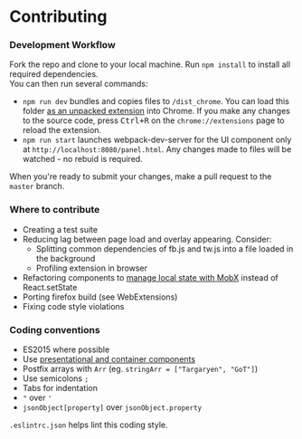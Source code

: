 # Contributing

### Development Workflow
Fork the repo and clone to your local machine. Run `npm install` to install all required dependencies.<br>
You can then run several commands: 
* `npm run dev` bundles and copies files to `/dist_chrome`. You can load this folder [as an unpacked extension](https://developer.chrome.com/extensions/getstarted#unpacked) into Chrome. If you make any changes to the source code, press <kbd>Ctrl+R</kbd> on the `chrome://extensions` page to reload the extension.
* `npm run start` launches webpack-dev-server for the UI component only at `http://localhost:8080/panel.html`. Any changes made to files will be watched - no rebuid is required.

When you're ready to submit your changes, make a pull request to the `master` branch.

### Where to contribute
* Creating a test suite
* Reducing lag between page load and overlay appearing. Consider:
	- Splitting common dependencies of fb.js and tw.js into a file loaded in the background
	- Profiling extension in browser
* Refactoring components to [manage local state with MobX](https://medium.com/@mweststrate/3-reasons-why-i-stopped-using-react-setstate-ab73fc67a42e#) instead of React.setState
* Porting firefox build (see WebExtensions)
* Fixing code style violations

### Coding conventions
* ES2015 where possible
* Use [presentational and container components](https://medium.com/@dan_abramov/smart-and-dumb-components-7ca2f9a7c7d0#.i9p9osxfp)
* Postfix arrays with `Arr` (eg. `stringArr = ["Targaryen", "GoT"]`)
* Use semicolons `;`
* Tabs for indentation
* `"` over `'`
* `jsonObject[property]` over `jsonObject.property`

`.eslintrc.json` helps lint this coding style.